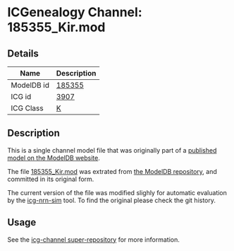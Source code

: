 # ICGenealogy Channel: 185355\_Kir.mod

## Details

Name | Description
---- | -----------
ModelDB id | [185355](http://senselab.med.yale.edu/ModelDB/ShowModel.cshtml?model=185355)
ICG id | [3907](http://icg.neurotheory.ox.ac.uk/channels/1/3907)
ICG Class | [K](http://icg.neurotheory.ox.ac.uk/channels/1)

## Description

This is a single channel model file that was originally part of a [published model on the ModelDB website](http://senselab.med.yale.edu/mModelDB/ShowModel.cshtml?model=185355).


The file [185355\_Kir.mod](185355_Kir.mod) was extrated from [the ModelDB repository](http://senselab.med.yale.edu/ModelDB/ShowModel.cshtml?model=185355), and committed in its original form.

The current version of the file was modified slighly for automatic evaluation by the [icg-nrn-sim](https://github.com/icgenealogy/icg-nrn-sim) tool. To find the original please check the git history.


## Usage

See the [icg-channel super-repository](https://github.com/icgenealogy/icg-channels) for more information.